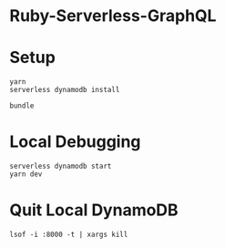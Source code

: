 # Ruby-Serverless-GraphQL

# Setup
```
yarn
serverless dynamodb install

bundle
```

# Local Debugging
```
serverless dynamodb start
yarn dev
```

# Quit Local DynamoDB
```
lsof -i :8000 -t | xargs kill
```
